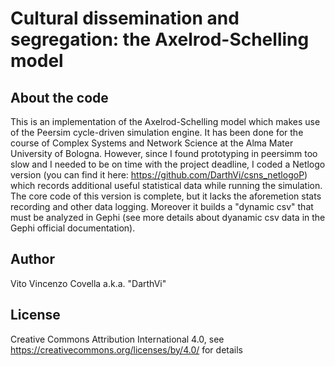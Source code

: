 # Cultural dissemination and segregation: the Axelrod-Schelling model

## About the code

This is an implementation of the Axelrod-Schelling model which makes use of the Peersim cycle-driven simulation engine. It has been done for
the course of Complex Systems and Network Science at the Alma Mater University of Bologna. However, since I found prototyping in peersimm too slow and I needed to be on time with the project deadline, I coded a Netlogo version (you can find it here: https://github.com/DarthVi/csns_netlogoP) which records additional useful statistical data while running the simulation. The core code of this version is complete, but it lacks the aforemetion stats recording and other data logging. Moreover it builds a "dynamic csv" that must be analyzed in Gephi (see more details about dyanamic csv data in the Gephi official documentation).

## Author
Vito Vincenzo Covella a.k.a. "DarthVi"

## License
Creative Commons Attribution International 4.0, see https://creativecommons.org/licenses/by/4.0/ for details